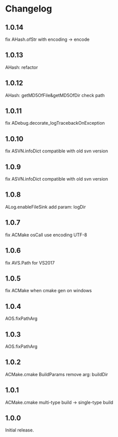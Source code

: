 # Changelog

## 1.0.14

fix AHash.ofStr with encoding -> encode

## 1.0.13

AHash: refactor

## 1.0.12

AHash: getMD5OfFile&getMD5OfDir check path

## 1.0.11

fix ADebug.decorate_logTracebackOnException

## 1.0.10

fix ASVN.infoDict compatible with old svn version

## 1.0.9

fix ASVN.infoDict compatible with old svn version

## 1.0.8

ALog.enableFileSink add param: logDir

## 1.0.7

fix ACMake osCall use encoding UTF-8

## 1.0.6

fix AVS.Path for VS2017

## 1.0.5

fix ACMake when cmake gen on windows

## 1.0.4

AOS.fixPathArg

## 1.0.3

AOS.fixPathArg

## 1.0.2

ACMake.cmake BuildParams remove arg: buildDir 

## 1.0.1

ACMake.cmake multi-type build -> single-type build

## 1.0.0

Initial release.


